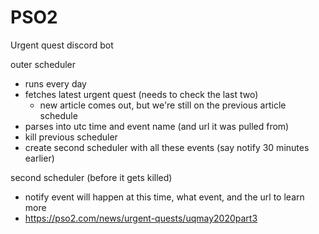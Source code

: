 # PSO2

Urgent quest discord bot

outer scheduler
- runs every day
- fetches latest urgent quest (needs to check the last two)
  - new article comes out, but we're still on the previous article schedule
- parses into utc time and event name (and url it was pulled from)
- kill previous scheduler
- create second scheduler with all these events (say notify 30 minutes earlier)

second scheduler (before it gets killed)
- notify event will happen at this time, what event, and the url to learn more
- https://pso2.com/news/urgent-quests/uqmay2020part3

